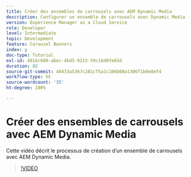 ```yaml
---
title: Créer des ensembles de carrousels avec AEM Dynamic Media
description: Configurer un ensemble de carrousels avec Dynamic Media
version: Experience Manager as a Cloud Service
role: Developer
level: Intermediate
topic: Development
feature: Carousel Banners
index: y
doc-type: Tutorial
exl-id: 4816c688-abec-4bd5-9215-59c16d8fe65d
duration: 82
source-git-commit: 48433a5367c281cf5a1c106b08a1306f1b0e8ef4
workflow-type: ht
source-wordcount: '35'
ht-degree: 100%

---
```


# Créer des ensembles de carrousels avec AEM Dynamic Media

Cette vidéo décrit le processus de création d’un ensemble de carrousels avec AEM Dynamic Media.

>[!VIDEO](https://video.tv.adobe.com/v/3418228?quality=12&learn=on&captions=fre_fr)
